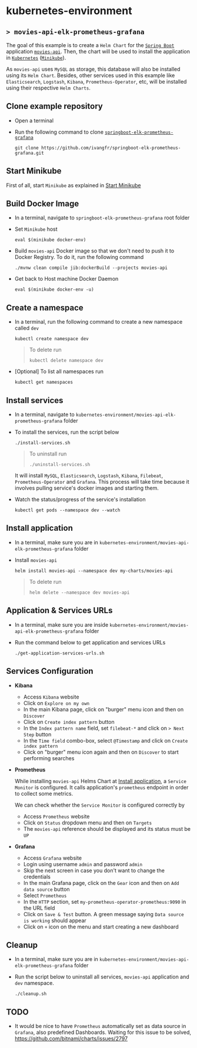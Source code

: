 # kubernetes-environment
## `> movies-api-elk-prometheus-grafana`

The goal of this example is to create a `Helm Chart` for the [`Spring Boot`](https://docs.spring.io/spring-boot/docs/current/reference/htmlsingle/) application [`movies-api`](https://github.com/ivangfr/springboot-elk-prometheus-grafana#application). Then, the chart will be used to install the application in [`Kubernetes`](https://kubernetes.io) ([`Minikube`](https://kubernetes.io/docs/getting-started-guides/minikube)).

As `movies-api` uses `MySQL` as storage, this database will also be installed using its `Helm Chart`. Besides, other services used in this example like `Elasticsearch`, `Logstash`, `Kibana`, `Prometheus-Operator`, etc, will be installed using their respective `Helm Charts`.

## Clone example repository

- Open a terminal

- Run the following command to clone [`springboot-elk-prometheus-grafana`](https://github.com/ivangfr/springboot-elk-prometheus-grafana)
  ```
  git clone https://github.com/ivangfr/springboot-elk-prometheus-grafana.git
  ```

## Start Minikube

First of all, start `Minikube` as explained in [Start Minikube](https://github.com/ivangfr/kubernetes-environment#start-minikube)

## Build Docker Image

- In a terminal, navigate to `springboot-elk-prometheus-grafana` root folder

- Set `Minikube` host
  ```
  eval $(minikube docker-env)
  ```

- Build `movies-api` Docker image so that we don't need to push it to Docker Registry. To do it, run the following command
  ```
  ./mvnw clean compile jib:dockerBuild --projects movies-api
  ```

- Get back to Host machine Docker Daemon   
  ```
  eval $(minikube docker-env -u)
  ```

## Create a namespace

- In a terminal, run the following command to create a new namespace called `dev`
  ```
  kubectl create namespace dev
  ```
  > To delete run
  > ```
  > kubectl delete namespace dev
  > ```

- \[Optional\] To list all namespaces run
  ```
  kubectl get namespaces
  ```

## Install services

- In a terminal, navigate to `kubernetes-environment/movies-api-elk-prometheus-grafana` folder

- To install the services, run the script below
  ```
  ./install-services.sh
  ```
  > To uninstall run
  > ```
  > ./uninstall-services.sh
  > ```

  It will install `MySQL`, `Elasticsearch`, `Logstash`, `Kibana`, `Filebeat`, `Prometheus-Operator` and `Grafana`. This process will take time because it involves pulling service's docker images and starting them.

- Watch the status/progress of the service's installation
  ```
  kubectl get pods --namespace dev --watch
  ```

## Install application

- In a terminal, make sure you are in `kubernetes-environment/movies-api-elk-prometheus-grafana` folder

- Install `movies-api`
  ```
  helm install movies-api --namespace dev my-charts/movies-api
  ```
  > To delete run
  > ```
  > helm delete --namespace dev movies-api
  > ```

## Application & Services URLs

- In a terminal, make sure you are inside `kubernetes-environment/movies-api-elk-prometheus-grafana` folder

- Run the command below to get application and services URLs
  ```
  ./get-application-services-urls.sh
  ```

## Services Configuration

- **Kibana**

  - Access `Kibana` website
  - Click on `Explore on my own`
  - In the main Kibana page, click on "burger" menu icon and then on `Discover`
  - Click on `Create index pattern` button
  - In the `Index pattern name` field, set `filebeat-*` and click on `> Next Step` button
  - In the `Time field` combo-box, select `@Timestamp` and click on `Create index pattern`
  - Click on "burger" menu icon again and then on `Discover` to start performing searches

- **Prometheus**

  While installing `movies-api` Helms Chart at [Install application](#install-application), a `Service Monitor` is configured. It calls application's `prometheus` endpoint in order to collect some metrics.

  We can check whether the `Service Monitor` is configured correctly by
  - Access `Prometheus` website
  - Click on `Status` dropdown menu and then on `Targets`
  - The `movies-api` reference should be displayed and its status must be `UP`
  
- **Grafana**

  - Access `Grafana` website
  - Login using username `admin` and password `admin`
  - Skip the next screen in case you don't want to change the credentials
  - In the main Grafana page, click on the `Gear` icon and then on `Add data source` button
  - Select `Prometheus`
  - In the `HTTP` section, set `my-prometheus-operator-prometheus:9090` in the URL field
  - Click on `Save & Test` button. A green message saying `Data source is working` should appear
  - Click on `+` icon on the menu and start creating a new dashboard 

## Cleanup

- In a terminal, make sure you are in `kubernetes-environment/movies-api-elk-prometheus-grafana` folder

- Run the script below to uninstall all services, `movies-api` application and `dev` namespace.
  ```
  ./cleanup.sh
  ```

## TODO

- It would be nice to have `Prometheus` automatically set as data source in `Grafana`, also predefined Dashboards. Waiting for this issue to be solved, https://github.com/bitnami/charts/issues/2797

